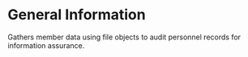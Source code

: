 # General Information
Gathers member data using file objects to audit personnel records for information assurance.
